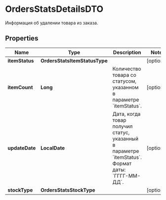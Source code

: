 

# OrdersStatsDetailsDTO

Информация об удалении товара из заказа.

## Properties

Name | Type | Description | Notes
------------ | ------------- | ------------- | -------------
**itemStatus** | **OrdersStatsItemStatusType** |  |  [optional]
**itemCount** | **Long** | Количество товара со статусом, указанном в параметре &#x60;itemStatus&#x60;. |  [optional]
**updateDate** | **LocalDate** | Дата, когда товар получил статус, указанный в параметре &#x60;itemStatus&#x60;.  Формат даты: &#x60;ГГГГ-ММ-ДД&#x60;.  |  [optional]
**stockType** | **OrdersStatsStockType** |  |  [optional]



